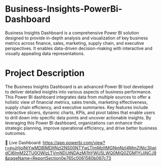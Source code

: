 # Business-Insights-PowerBi-Dashboard
Business Insights Dashboard is a comprehensive Power BI solution designed to provide in-depth analysis and visualization of key business metrics across finance, sales, marketing, supply chain, and executive perspectives. It enables data-driven decision-making with interactive and visually appealing data representations.
# Project Description
The Business Insights Dashboard is an advanced Power BI tool developed to deliver detailed insights into various aspects of business performance. 
This Power BI dashboard integrates data from multiple sources to offer a holistic view of financial metrics, sales trends, marketing effectiveness, supply chain efficiency, and executive summaries. 
Key features include interactive slicers, dynamic charts, KPIs, and pivot tables that enable users to drill down into specific data points and uncover actionable insights. 
By leveraging this Power BI dashboard, organizations can enhance their strategic planning, improve operational efficiency, and drive better business outcomes.

🔗 Live Dashboard: https://app.powerbi.com/view?r=eyJrIjoiNjYwMDBlMDItNzI2NS00NTYwLTlmMzItMGNmNzI4MmZjNjc3IiwidCI6ImM2ZTU0OWIzLTVmNDUtNDAzMi1hYWU5LWQ0MjQ0ZGM1YjJjNCJ9&pageName=ReportSection0e765c0061580b067c73

